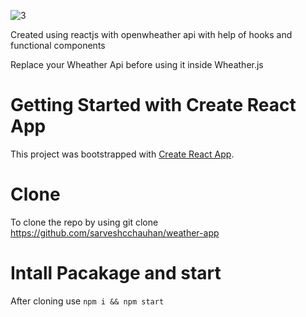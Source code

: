 ![3](https://user-images.githubusercontent.com/18181752/134330247-d4b1e7a4-8c3c-49a3-9bea-b195bff3f30b.jpg)


Created using reactjs with openwheather api with help of hooks and functional components 

Replace your Wheather Api before using it inside Wheather.js

# Getting Started with Create React App

This project was bootstrapped with [Create React App](https://github.com/facebook/create-react-app).


# Clone

To clone the repo by using  git clone https://github.com/sarveshcchauhan/weather-app

# Intall Pacakage and start

After cloning use `npm i && npm start`


